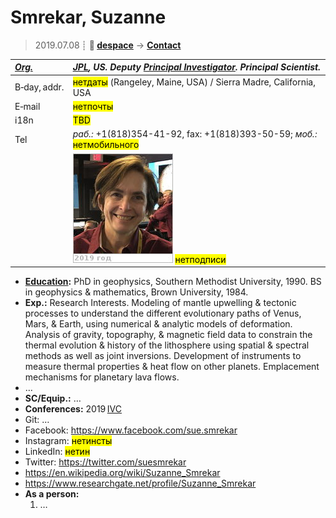 # Smrekar, Suzanne
> 2019.07.08 ┊ **🚀 [despace](index.md)** → **[Contact](contact.md)**

|*[Org.](contact.md)*|*[JPL](zz_jpl.md), US. Deputy [Principal Investigator](principal_investigator.md). Principal Scientist.*|
|:--|:--|
|B‑day, addr.| <mark>нетдаты</mark> (Rangeley, Maine, USA) / Sierra Madre, California, USA |
|E‑mail| <mark>нетпочты</mark> |
|i18n| <mark>TBD</mark> |
|Tel|*раб.:* +1(818)354-41-92, fax: +1(818)393-50-59; *моб.:* <mark>нетмобильного</mark> |
|| [![](f/contact/s/smrekar_001_photo_thumb.jpg)](f/contact/s/smrekar_001_photo.jpg) <mark>нетподписи</mark> |

   - **[Education](edu.md):** PhD in geophysics, Southern Methodist University, 1990. BS in geophysics & mathematics, Brown University, 1984.
   - **Exp.:** Research Interests. Modeling of mantle upwelling & tectonic processes to understand the different evolutionary paths of Venus, Mars, & Earth, using numerical & analytic models of deformation. Analysis of gravity, topography, & magnetic field data to constrain the thermal evolution & history of the lithosphere using spatial & spectral methods as well as joint inversions. Development of instruments to measure thermal properties & heat flow on other planets. Emplacement mechanisms for planetary lava flows.
   - …
   - **SC/Equip.:** …
   - **Conferences:** 2019 [IVC](ivc_2019.md)
   - Git: …
   - Facebook: <https://www.facebook.com/sue.smrekar>
   - Instagram: <mark>нетинсты</mark>
   - LinkedIn: <mark>нетин</mark>
   - Twitter: <https://twitter.com/suesmrekar>
   - <https://en.wikipedia.org/wiki/Suzanne_Smrekar>
   - <https://www.researchgate.net/profile/Suzanne_Smrekar>
   - **As a person:**
      1. …
